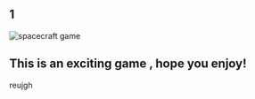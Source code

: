 ## 1
![spacecraft game](https://user-images.githubusercontent.com/88204357/133434354-5487ed11-b69a-4820-83b1-b137af04ab06.png)
## This is an exciting game , hope you enjoy!
reujgh
